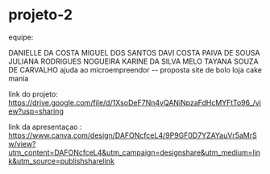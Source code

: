 # projeto-2
equipe:

DANIELLE DA COSTA MIGUEL DOS SANTOS
DAVI COSTA PAIVA DE SOUSA
JULIANA RODRIGUES NOGUEIRA
KARINE DA SILVA MELO
TAYANA SOUZA DE CARVALHO
ajuda  ao microempreendor -- proposta site de bolo loja cake mania

link do projeto:
https://drive.google.com/file/d/1XsoDeF7Nn4vQANiNpzaFdHcMYFtTo96_/view?usp=sharing

link da apresentaçao :
https://www.canva.com/design/DAFONcfceL4/9P9GF0D7YZAYauVr5aMrSw/view?utm_content=DAFONcfceL4&utm_campaign=designshare&utm_medium=link&utm_source=publishsharelink
